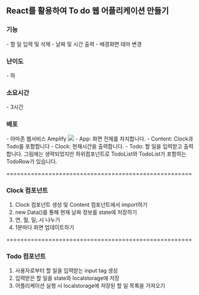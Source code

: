 <h2>React를 활용하여 To do 웹 어플리케이션 만들기</h2>
<h3>기능</h3>
- 할 일 입력 및 삭제
- 날짜 및 시간 출력
- 배경화면 테마 변경

<h3>난이도</h3>
- 하
 
<h3>소요시간</h3>
- 3시간

<h3>배포</h3>
- 아마존 웹서비스 Amplify 

<img src="https://img1.daumcdn.net/thumb/R1280x0/?scode=mtistory2&fname=https%3A%2F%2Fblog.kakaocdn.net%2Fdn%2Fmo0xh%2Fbtqw7wabtea%2FTO4RcKR7vFOrklBlwo8ZT0%2Fimg.png" />
- App: 화면 전체를 차지합니다.
- Content: Clock과 Todo를 포함합니다
- Clock: 현재시간을 출력합니다.
- Todo: 할 일을 입력받고 출력합니다. 그림에는 생략되었지만 하위컴포넌트로 TodoList와 TodoList가 포함하는 TodoRow가 있습니다.

=====================================================

<h3>Clock 컴포넌트</h3>
<ol>
  <li>Clock 컴포넌트 생성 및 Content 컴포넌트에서 import하기</li>
  <li>new Data()를 통해 현재 날짜 정보를 state에 저장하기</li>
  <li>연, 월, 일, 시 나누기</li>
  <li>1분마다 화면 업데이트하기</li>
</ol>

=====================================================

<h3>Todo 컴포넌트</h3>
<ol>
  <li>사용자로부터 할 일을 입력받는 input tag 생성</li>
  <li>입력받은 할 일을 state와 localstorage에 저장</li>
  <li>어플리케이션 실행 시 localstorage에 저장된 할 일 목록을 가져오기</li>
</ol>